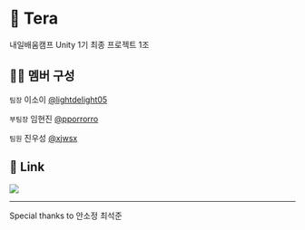 # 🦈 Tera

내일배움캠프 Unity 1기 최종 프로젝트 1조

## 🧑‍💻 멤버 구성

`팀장` 이소이 [@lightdelight05](https://github.com/lightdelight05)

`부팀장` 임현진 [@pporrorro](https://github.com/pporrorro)

`팀원` 진우성 [@xjwsx](https://github.com/xjwsx)

## 🔗 Link

<a href="https://teamsparta.notion.site/TERA-4c2d279985d44ad8abea46b28c84a555"><img src="https://img.shields.io/badge/Notion-FFFFFF?style=flat-square&logo=notion&logoColor=black"/></a>

---

Special thanks to 안소정 최석준
